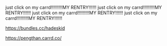 just click on my carrd!!!!!!!!!MY RENTRY!!!!!! just click on my carrd!!!!!!!!!MY RENTRY!!!!!! 
just click on my carrd!!!!!!!!!MY RENTRY!!!!!! 
just click on my carrd!!!!!!!!!MY RENTRY!!!!!! 



https://bundles.cc/hadeskid


https://pengthan.carrd.co/

